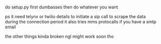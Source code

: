 
do setup.py first dumbasses then do whatever you want

ps it need telynx or twilio details to initiate a sip call to scrape the data during the connection period it also tries mms protocalls if you have a smtp email

the other things kinda broken ngl might work soon tho
